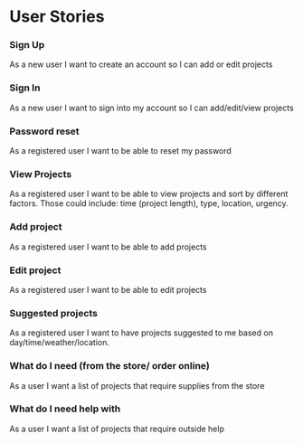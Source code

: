 # User Stories


### Sign Up
As a new user I want to create an account so I can add or edit projects

### Sign In
As a new user I want to sign into my account so I can add/edit/view projects

### Password reset
As a registered user I want to be able to reset my password

### View Projects
As a registered user I want to be able to view projects and sort by different factors.  Those could include:  time (project length),   type, location, urgency.

### Add project
As a registered user I want to be able to add projects

### Edit project
As a registered user I want to be able to edit projects

### Suggested projects
As a registered user I want to have projects suggested to me based on day/time/weather/location.

### What do I need (from the store/ order online)
As a user I want a list of projects that require supplies from the store

### What do I need help with
As a user I want a list of projects that require outside help 
